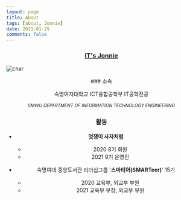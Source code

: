 ```yaml
---
layout: page
title: About
tags: [about, Jonnie]
date: 2021-01-25
comments: false
---
```


### <a href="https://jeongin37.github.io/"><center>IT's Jonnie</center></a>

![char](https://user-images.githubusercontent.com/54874529/105695951-04ee2f00-5f46-11eb-8707-5faac6d32019.jpg)

<center>### 소속

숙명여자대학교 ICT융합공학부 IT공학전공

<small>*SMWU DEPARTMENT OF INFORMATION TECHNOLOGY ENGINEERING*</small>




### 활동

- **멋쟁이 사자처럼**
  - 2020 8기 회원
  - 2021 9기 운영진
  
- 숙명여대 중앙도서관 리더십그룹 '**스마티어(SMARTeer)**' 15기
  - 2020 교육부, 외교부 부원
  - 2021 교육부 부장, 외교부 부원
</center>
